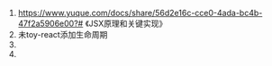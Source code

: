 1. https://www.yuque.com/docs/share/56d2e16c-cce0-4ada-bc4b-47f2a5906e00?# 《JSX原理和关键实现》
2. 未toy-react添加生命周期
3. 
4. 
